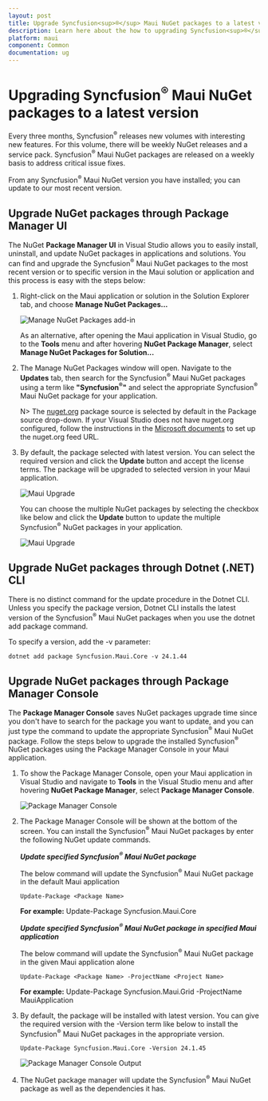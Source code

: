 ```yaml
---
layout: post
title: Upgrade Syncfusion<sup>®</sup> Maui NuGet packages to a latest version
description: Learn here about the how to upgrading Syncfusion<sup>®</sup> Maui NuGet packages to a latest version using NuGet manager and package manager UI.
platform: maui
component: Common
documentation: ug
---
```


# Upgrading Syncfusion<sup>®</sup> Maui NuGet packages to a latest version

Every three months, Syncfusion<sup>®</sup> releases new volumes with interesting new features. For this volume, there will be weekly NuGet releases and a service pack. Syncfusion<sup>®</sup> Maui NuGet packages are released on a weekly basis to address critical issue fixes.

From any Syncfusion<sup>®</sup> Maui NuGet version you have installed; you can update to our most recent version.

## Upgrade NuGet packages through Package Manager UI

The NuGet **Package Manager UI** in Visual Studio allows you to easily install, uninstall, and update NuGet packages in applications and solutions. You can find and upgrade the Syncfusion<sup>®</sup> Maui NuGet packages to the most recent version or to specific version in the Maui solution or application and this process is easy with the steps below:

1. Right-click on the Maui application or solution in the Solution Explorer tab, and choose **Manage NuGet Packages...**

    ![Manage NuGet Packages add-in](images/ManageNuGet.png)

    As an alternative, after opening the Maui application in Visual Studio, go to the **Tools** menu and after hovering **NuGet Package Manager**, select **Manage NuGet Packages for Solution...**

2. The Manage NuGet Packages window will open. Navigate to the **Updates** tab, then search for the Syncfusion<sup>®</sup> Maui NuGet packages using a term like **"Syncfusion<sup>®</sup>"** and select the appropriate Syncfusion<sup>®</sup> Maui NuGet package for your application.

    N> The [nuget.org](https://api.nuget.org/v3/index.json) package source is selected by default in the Package source drop-down. If your Visual Studio does not have nuget.org configured, follow the instructions in the [Microsoft documents](https://learn.microsoft.com/en-us/nuget/consume-packages/install-use-packages-visual-studio#package-sources) to set up the nuget.org feed URL.

3. By default, the package selected with latest version. You can select the required version and click the **Update** button and accept the license terms. The package will be upgraded to selected version in your Maui application.

    ![Maui Upgrade](images/NuGetUpgrade.png)

    You can choose the multiple NuGet packages by selecting the checkbox like below and click the **Update** button to update the multiple Syncfusion<sup>®</sup> NuGet packages in your application.

    ![Maui Upgrade](images/MultipleNuGetUpgrade.png)

## Upgrade NuGet packages through Dotnet (.NET) CLI

There is no distinct command for the update procedure in the Dotnet CLI. Unless you specify the package version, Dotnet CLI installs the latest version of the Syncfusion<sup>®</sup> Maui NuGet packages when you use the dotnet add package command.

To specify a version, add the -v parameter:

```dotnet add package Syncfusion.Maui.Core -v 24.1.44```

## Upgrade NuGet packages through Package Manager Console

The **Package Manager Console** saves NuGet packages upgrade time since you don't have to search for the package you want to update, and you can just type the command to update the appropriate Syncfusion<sup>®</sup> Maui NuGet package. Follow the steps below to upgrade the installed Syncfusion<sup>®</sup> NuGet packages using the Package Manager Console in your Maui application.

1. To show the Package Manager Console, open your Maui application in Visual Studio and navigate to **Tools** in the Visual Studio menu and after hovering **NuGet Package Manager**, select **Package Manager Console**.

    ![Package Manager Console](images/console.png)

2. The Package Manager Console will be shown at the bottom of the screen. You can install the Syncfusion<sup>®</sup> Maui NuGet packages by enter the following NuGet update commands.

    ***Update specified Syncfusion<sup>®</sup> Maui NuGet package***

    The below command will update the Syncfusion<sup>®</sup> Maui NuGet package in the default Maui application

    ```Update-Package <Package Name>```

    **For example:** Update-Package Syncfusion.Maui.Core

    ***Update specified Syncfusion<sup>®</sup> Maui NuGet package in specified Maui application***

    The below command will update the Syncfusion<sup>®</sup> Maui NuGet package in the given Maui application alone

    ```Update-Package <Package Name> -ProjectName <Project Name>```

    **For example:** Update-Package Syncfusion.Maui.Grid -ProjectName MauiApplication

3. By default, the package will be installed with latest version. You can give the required version with the -Version term like below to install the Syncfusion<sup>®</sup> Maui NuGet packages in the appropriate version.

    ```Update-Package Syncfusion.Maui.Core -Version 24.1.45```

    ![Package Manager Console Output](images/UpdateConsole.png)

4. The NuGet package manager will update the Syncfusion<sup>®</sup> Maui NuGet package as well as the dependencies it has.